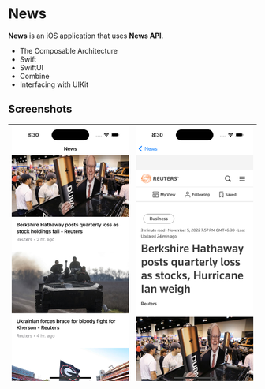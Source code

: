 # News

**News** is an iOS application that uses **News API**.

- The Composable Architecture
- Swift
- SwiftUI
- Combine
- Interfacing with UIKit

## Screenshots

| <img src="Screenshots/Articles.png"> | <img src="Screenshots/Article.png"> | 
|--|--|
